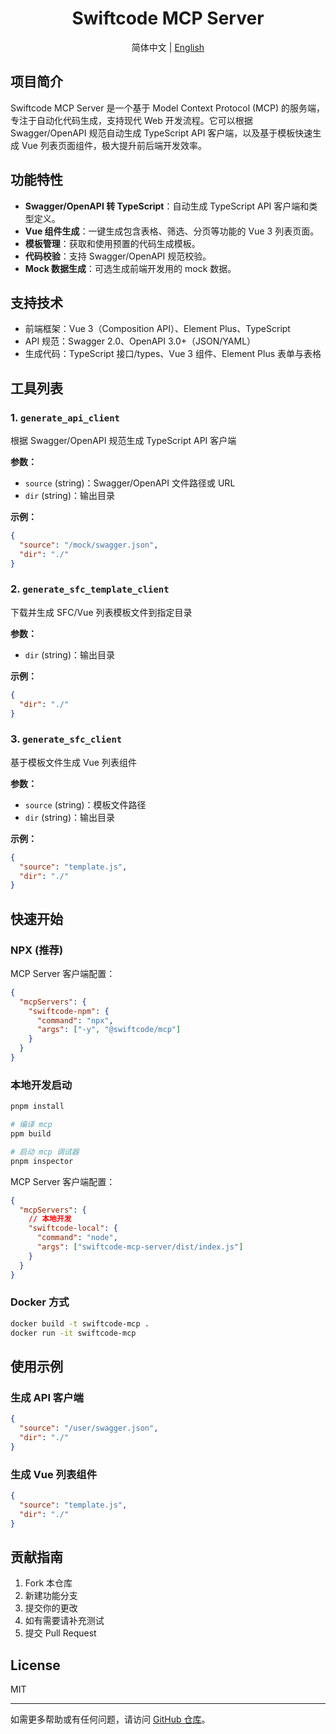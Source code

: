 <div align="center">

# Swiftcode MCP Server

简体中文 | [English](https://github.com/hongaah/swiftcode-mcp-server/blob/main/README.md)

</div>

## 项目简介

Swiftcode MCP Server 是一个基于 Model Context Protocol (MCP) 的服务端，专注于自动化代码生成，支持现代 Web 开发流程。它可以根据 Swagger/OpenAPI 规范自动生成 TypeScript API 客户端，以及基于模板快速生成 Vue 列表页面组件，极大提升前后端开发效率。

## 功能特性

- **Swagger/OpenAPI 转 TypeScript**：自动生成 TypeScript API 客户端和类型定义。
- **Vue 组件生成**：一键生成包含表格、筛选、分页等功能的 Vue 3 列表页面。
- **模板管理**：获取和使用预置的代码生成模板。
- **代码校验**：支持 Swagger/OpenAPI 规范校验。
- **Mock 数据生成**：可选生成前端开发用的 mock 数据。

## 支持技术

- 前端框架：Vue 3（Composition API）、Element Plus、TypeScript
- API 规范：Swagger 2.0、OpenAPI 3.0+（JSON/YAML）
- 生成代码：TypeScript 接口/types、Vue 3 组件、Element Plus 表单与表格

## 工具列表

### 1. `generate_api_client`

根据 Swagger/OpenAPI 规范生成 TypeScript API 客户端

**参数：**

- `source` (string)：Swagger/OpenAPI 文件路径或 URL
- `dir` (string)：输出目录

**示例：**

```json
{
  "source": "/mock/swagger.json",
  "dir": "./"
}
```

### 2. `generate_sfc_template_client`

下载并生成 SFC/Vue 列表模板文件到指定目录

**参数：**

- `dir` (string)：输出目录

**示例：**

```json
{
  "dir": "./"
}
```

### 3. `generate_sfc_client`

基于模板文件生成 Vue 列表组件

**参数：**

- `source` (string)：模板文件路径
- `dir` (string)：输出目录

**示例：**

```json
{
  "source": "template.js",
  "dir": "./"
}
```

## 快速开始

### NPX (推荐)

MCP Server 客户端配置：

```json
{
  "mcpServers": {
    "swiftcode-npm": {
      "command": "npx",
      "args": ["-y", "@swiftcode/mcp"]
    }
  }
}
```

### 本地开发启动

```bash
pnpm install

# 编译 mcp
ppm build

# 启动 mcp 调试器
pnpm inspector
```

MCP Server 客户端配置：

```json
{
  "mcpServers": {
    // 本地开发
    "swiftcode-local": {
      "command": "node",
      "args": ["swiftcode-mcp-server/dist/index.js"]
    }
  }
}
```

### Docker 方式

```bash
docker build -t swiftcode-mcp .
docker run -it swiftcode-mcp
```

## 使用示例

### 生成 API 客户端

```json
{
  "source": "/user/swagger.json",
  "dir": "./"
}
```

### 生成 Vue 列表组件

```json
{
  "source": "template.js",
  "dir": "./"
}
```

## 贡献指南

1. Fork 本仓库
2. 新建功能分支
3. 提交你的更改
4. 如有需要请补充测试
5. 提交 Pull Request

## License

MIT

---

如需更多帮助或有任何问题，请访问 [GitHub 仓库](https://github.com/hongaah/swiftcode-mcp-server)。